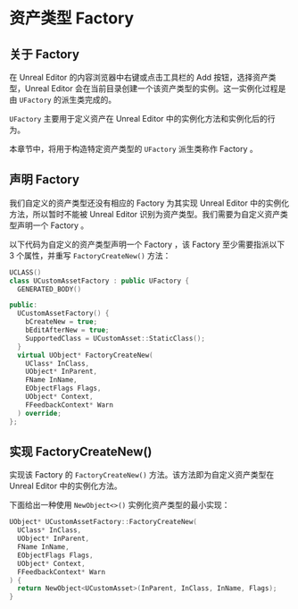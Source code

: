 # 资产类型 Factory

## 关于 Factory

在 Unreal Editor 的内容浏览器中右键或点击工具栏的 Add 按钮，选择资产类型，Unreal Editor 会在当前目录创建一个该资产类型的实例。这一实例化过程是由 `UFactory` 的派生类完成的。

`UFactory` 主要用于定义资产在 Unreal Editor 中的实例化方法和实例化后的行为。

本章节中，将用于构造特定资产类型的 `UFactory` 派生类称作 Factory 。

## 声明 Factory

我们自定义的资产类型还没有相应的 Factory 为其实现 Unreal Editor 中的实例化方法，所以暂时不能被 Unreal Editor 识别为资产类型。我们需要为自定义资产类型声明一个 Factory 。

以下代码为自定义的资产类型声明一个 Factory ，该 Factory 至少需要指派以下 3 个属性，并重写 `FactoryCreateNew()` 方法：

```cpp
UCLASS()
class UCustomAssetFactory : public UFactory {
  GENERATED_BODY()

public:
  UCustomAssetFactory() {
    bCreateNew = true;
    bEditAfterNew = true;
    SupportedClass = UCustomAsset::StaticClass();
  }
  virtual UObject* FactoryCreateNew(
    UClass* InClass,
    UObject* InParent,
    FName InName,
    EObjectFlags Flags,
    UObject* Context,
    FFeedbackContext* Warn
  ) override;
};
```

## 实现 FactoryCreateNew()

实现该 Factory 的 `FactoryCreateNew()` 方法。该方法即为自定义资产类型在 Unreal Editor 中的实例化方法。

下面给出一种使用 `NewObject<>()` 实例化资产类型的最小实现：

```cpp
UObject* UCustomAssetFactory::FactoryCreateNew(
  UClass* InClass,
  UObject* InParent,
  FName InName,
  EObjectFlags Flags,
  UObject* Context,
  FFeedbackContext* Warn
) {
  return NewObject<UCustomAsset>(InParent, InClass, InName, Flags);
}
```

